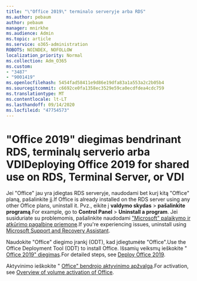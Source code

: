 ```yaml
---
title: "\"Office 2019\" terminalo serveryje arba RDS"
ms.author: pebaum
author: pebaum
manager: mnirkhe
ms.audience: Admin
ms.topic: article
ms.service: o365-administration
ROBOTS: NOINDEX, NOFOLLOW
localization_priority: Normal
ms.collection: Adm_O365
ms.custom:
- "3487"
- "9001419"
ms.openlocfilehash: 5454fad58411e9d86e19dfa83a1a553a2c2b05b4
ms.sourcegitcommit: c6692ce0fa1358ec3529e59ca0ecdfdea4cdc759
ms.translationtype: MT
ms.contentlocale: lt-LT
ms.lasthandoff: 09/14/2020
ms.locfileid: "47754573"
---
```

# <a name="deploying-office-2019-for-shared-use-on-rds-terminal-server-or-vdi"></a><span data-ttu-id="aa1ff-102">"Office 2019" diegimas bendrinant RDS, terminalų serverio arba VDI</span><span class="sxs-lookup"><span data-stu-id="aa1ff-102">Deploying Office 2019 for shared use on RDS, Terminal Server, or VDI</span></span>

<span data-ttu-id="aa1ff-103">Jei "Office" jau yra įdiegtas RDS serveryje, naudodami bet kurį kitą "Office" planą, pašalinkite jį.</span><span class="sxs-lookup"><span data-stu-id="aa1ff-103">If Office is already installed on the RDS server using any other Office plans, uninstall it.</span></span> <span data-ttu-id="aa1ff-104">Pvz., eikite į **valdymo skydas**  >  **pašalinkite programą**.</span><span class="sxs-lookup"><span data-stu-id="aa1ff-104">For example, go to **Control Panel** > **Uninstall a program**.</span></span> <span data-ttu-id="aa1ff-105">Jei susiduriate su problemomis, pašalinkite naudodami ["Microsoft" palaikymo ir atkūrimo pagalbinę priemonę](https://aka.ms/SARA-OfficeUninstall-Alchemy).</span><span class="sxs-lookup"><span data-stu-id="aa1ff-105">If you're experiencing issues, uninstall using [Microsoft Support and Recovery Assistant](https://aka.ms/SARA-OfficeUninstall-Alchemy).</span></span> 

<span data-ttu-id="aa1ff-106">Naudokite "Office" diegimo įrankį (ODT), kad įdiegtumėte "Office".</span><span class="sxs-lookup"><span data-stu-id="aa1ff-106">Use the Office Deployment Tool (ODT) to install Office.</span></span> <span data-ttu-id="aa1ff-107">Išsamių veiksmų ieškokite " [Office 2019" diegimas](https://docs.microsoft.com/deployoffice/office2019/deploy).</span><span class="sxs-lookup"><span data-stu-id="aa1ff-107">For detailed steps, see [Deploy Office 2019](https://docs.microsoft.com/deployoffice/office2019/deploy).</span></span>

<span data-ttu-id="aa1ff-108">Aktyvinimo ieškokite " [Office" bendrojo aktyvinimo apžvalga](https://docs.microsoft.com/deployoffice/vlactivation/plan-volume-activation-of-office).</span><span class="sxs-lookup"><span data-stu-id="aa1ff-108">For activation, see [Overview of volume activation of Office](https://docs.microsoft.com/deployoffice/vlactivation/plan-volume-activation-of-office).</span></span>